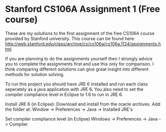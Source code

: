 # Stanford CS106A Assignment 1 (Free course)
These are my solutions to the first assignment of the free CS106A course provided by Stanford university. This course can be found here: http://web.stanford.edu/class/archive/cs/cs106a/cs106a.1124/assignments.html

If you are planning to do the assignments yourself then I strongly advice you to complete the assignments first and use this only for comparison. I think comparing different solutions can give great insight into different methods for solution solving.

To run this project you should have JRE 6 installed and run each class seperately as a java application with JRE 6. You also need to set the compiler compliance level in Eclipse to 1.6 to run in JRE 6.

Install JRE 6 (in Eclipse):
Download and install from the oracle archives.
Add the folder at: Window -> Preferences -> Java -> Installed JRE's

Set compiler compliance level (in Eclipse)
Windows -> Preferences -> Java -> Compiler

